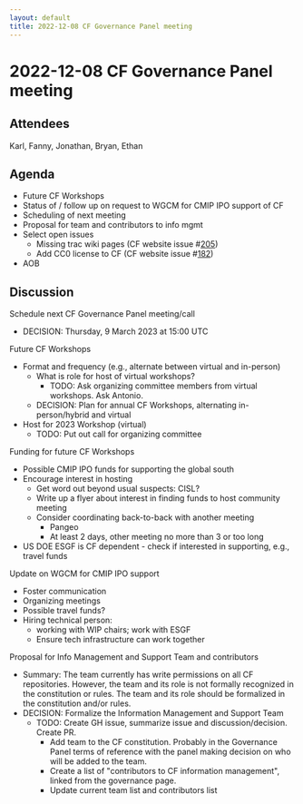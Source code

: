 ```yaml
---
layout: default
title: 2022-12-08 CF Governance Panel meeting
---
```

# 2022-12-08 CF Governance Panel meeting

## Attendees
Karl, Fanny, Jonathan, Bryan, Ethan

## Agenda
* Future CF Workshops
* Status of / follow up on request to WGCM for CMIP IPO support of CF
* Scheduling of next meeting
* Proposal for team and contributors to info mgmt
* Select open issues
    * Missing trac wiki pages (CF website issue #[205](https://github.com/cf-convention/cf-convention.github.io/issues/205))
    * Add CC0 license to CF (CF website issue #[182](https://github.com/cf-convention/cf-convention.github.io/issues/182))
* AOB

## Discussion
Schedule next CF Governance Panel meeting/call
* DECISION: Thursday, 9 March 2023 at 15:00 UTC

Future CF Workshops
* Format and frequency (e.g., alternate between virtual and in-person)
    * What is role for host of virtual workshops?
        * TODO: Ask organizing committee members from virtual workshops. Ask Antonio.
    * DECISION: Plan for annual CF Workshops, alternating in-person/hybrid and virtual
* Host for 2023 Workshop (virtual)
    * TODO: Put out call for organizing committee

Funding for future CF Workshops
* Possible CMIP IPO funds for supporting the global south
* Encourage interest in hosting
    * Get word out beyond usual suspects: CISL?
    * Write up a flyer about interest in finding funds to host community meeting
    * Consider coordinating back-to-back with another meeting
        * Pangeo
        * At least 2 days, other meeting no more than 3 or too long
* US DOE ESGF is CF dependent - check if interested in supporting, e.g., travel funds

Update on WGCM for CMIP IPO support
* Foster communication
* Organizing meetings
* Possible travel funds?
* Hiring technical person:
    * working with WIP chairs; work with ESGF
    * Ensure tech infrastructure can work together

Proposal for Info Management and Support Team and contributors
* Summary: The team currently has write permissions on all CF repositories. However, the team and its role is not formally recognized in the constitution or rules. The team and its role should be formalized in the constitution and/or rules.
* DECISION: Formalize the Information Management and Support Team
    * TODO: Create GH issue, summarize issue and discussion/decision. Create PR.
        * Add team to the CF constitution. Probably in the Governance Panel terms of reference with the panel making decision on who will be added to the team.
        * Create a list of "contributors to CF information management", linked from the governance page.
        * Update current team list and contributors list
